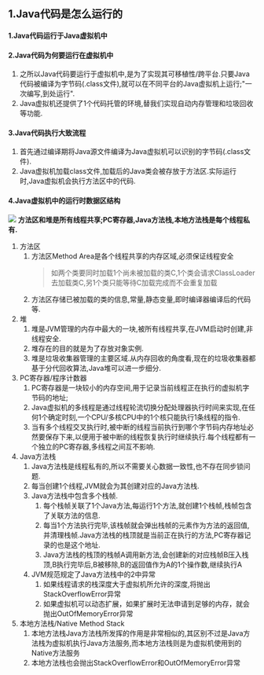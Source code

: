 ## 1.Java代码是怎么运行的
#### 1.Java代码运行于Java虚拟机中
#### 2.Java代码为何要运行在虚拟机中
1. 之所以Java代码要运行于虚拟机中,是为了实现其可移植性/跨平台.只要Java代码被编译为字节码(.class文件),就可以在不同平台的Java虚拟机上运行;"一次编写,到处运行".
2. Java虚拟机还提供了1个代码托管的环境,替我们实现自动内存管理和垃圾回收等功能.
#### 3.Java代码执行大致流程
1. 首先通过编译期将Java源文件编译为Java虚拟机可以识别的字节码(.class文件).
2. Java虚拟机加载class文件,加载后的Java类会被存放于方法区.实际运行时,Java虚拟机会执行方法区中的代码.
#### 4.Java虚拟机中的运行时数据区结构
![](https://user-gold-cdn.xitu.io/2018/8/27/1657a64e8cabf87f?w=1916&h=1074&f=png&s=122919)
**方法区和堆是所有线程共享;PC寄存器,Java方法栈,本地方法栈是每个线程私有.**<br>
1. 方法区
    1. 方法区Method Area是各个线程共享的内存区域,必须保证线程安全
        > 如两个类要同时加载1个尚未被加载的类C,1个类会请求ClassLoader去加载类C,另1个类只能等待C加载完成而不会重复加载
    2. 方法区存储已被加载的类的信息,常量,静态变量,即时编译器编译后的代码等.
2. 堆
    1. 堆是JVM管理的内存中最大的一块,被所有线程共享,在JVM启动时创建,非线程安全.
    2. 堆存在的目的就是为了存放对象实例.
    3. 堆是垃圾收集器管理的主要区域.从内存回收的角度看,现在的垃圾收集器都基于分代回收算法,Java堆可以进一步细分.
3. PC寄存器/程序计数器
    1. PC寄存器是一块较小的内存空间,用于记录当前线程正在执行的虚拟机字节码的地址;
    2. Java虚拟机的多线程是通过线程轮流切换分配处理器执行时间来实现,在任何1个确定时刻,一个CPU/多核CPU中的1个核只能执行1条线程的指令.
    3. 当有多个线程交叉执行时,被中断的线程当前执行到哪个字节码内存地址必然要保存下来,以便用于被中断的线程恢复执行时继续执行.每个线程都有一个独立的PC寄存器,多线程之间互不影响.
4. Java方法栈
    1. Java方法栈是线程私有的,所以不需要关心数据一致性,也不存在同步锁问题.
    2. 每当创建1个线程,JVM就会为其创建对应的Java方法栈.
    3. Java方法栈中包含多个栈帧.
        1. 每个栈帧关联了1个Java方法,每运行1个方法,就创建1个栈帧,栈帧包含了关联方法的信息.
        2. 每当1个方法执行完毕,该栈帧就会弹出栈帧的元素作为方法的返回值,并清理栈帧.Java方法栈的栈顶就是当前正在执行的方法,PC寄存器记录的也是这个地址.
        3. Java方法栈的栈顶的栈帧A调用新方法,会创建新的对应栈帧B压入栈顶,B执行完毕后,B被移除,B的返回值作为A的1个操作数,继续执行A
    4. JVM规范规定了Java方法栈中的2中异常
        1. 如果线程请求的栈深度大于虚拟机所允许的深度,将抛出StackOverflowError异常
        2. 如果虚拟机可以动态扩展，如果扩展时无法申请到足够的内存，就会抛出OutOfMemoryError异常
5. 本地方法栈/Native Method Stack
    1. 本地方法栈Java方法栈所发挥的作用是非常相似的,其区别不过是Java方法栈为虚拟机执行Java方法服务,而本地方法栈则是为虚拟机使用到的Native方法服务
    2. 本地方法栈也会抛出StackOverflowError和OutOfMemoryError异常
